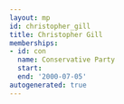 ```yaml
---
layout: mp
id: christopher_gill
title: Christopher Gill
memberships:
- id: con
  name: Conservative Party
  start: 
  end: '2000-07-05'
autogenerated: true
---
```

